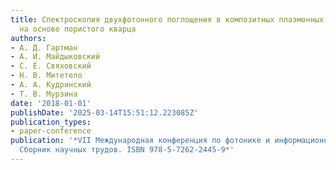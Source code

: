 ```yaml
---
title: Спектроскопия двухфотонного поглощения в композитных плазмонных структурах
  на основе пористого кварца
authors:
- А. Д. Гартман
- А. И. Майдыковский
- С. Е. Свяховский
- Н. В. Митетело
- А. А. Кудринский
- Т. В. Мурзина
date: '2018-01-01'
publishDate: '2025-03-14T15:51:12.223085Z'
publication_types:
- paper-conference
publication: '*VII Международная конференция по фотонике и информационной оптике.
  Сборник научных трудов. ISBN 978-5-7262-2445-9*'
---
```

